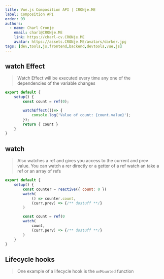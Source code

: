 ```yaml
---
title: Vue.js Composition API | CRONje.ME
label: Composition API
order: 93
authors:
  - name: Charl Cronje
    email: charl@CRONje.ME
    link: https://charl-cv.CRONje.ME
    avatar: https://assets.CRONje.ME/avatars/darker.jpg
tags: [dev,tools,js,frontend,backend,devtools,vue,js]
---
```

## watch Effect

> Watch Effect will be executed every time any one of the dependencies of the variable changes

```js
export default {
    setup() {
        const count = ref(0);

        watchEffect(()=> {
            console.log('Value of count: {count.value}');
        });
        return { count }
    }
} 
```

## watch

> Also watches a ref and gives you access to the current and prev value. You can watch a rer directly or a getter of a ref
> watch an take a ref or an array of refs

```js
export default {
    setup() {
        const counter = reactive({ count: 0 })
        watch(
            () => counter.count,
            (curr,prev) => {/** dostuff **/}
        ) 

        const count = ref(0
        watch(
            count,
            (curr,perv) => {/** dostuff **/}
        )
    }
}
```

## Lifecycle hooks

> One example of a lifecycle hook is the `onMounted` function
